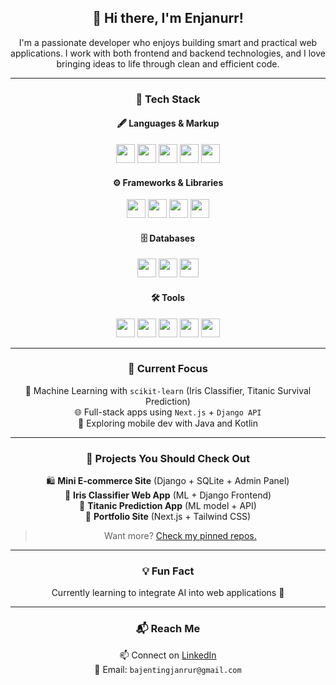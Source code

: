 <div align="center">

## 👋 Hi there, I'm Enjanurr!

I'm a passionate developer who enjoys building smart and practical web applications. I work with both frontend and backend technologies, and I love bringing ideas to life through clean and efficient code.

---

### 🚀 Tech Stack

#### 🖋️ Languages & Markup  
<img src="https://cdn.jsdelivr.net/gh/devicons/devicon/icons/html5/html5-original.svg" height="30"/> 
<img src="https://cdn.jsdelivr.net/gh/devicons/devicon/icons/css3/css3-original.svg" height="30"/> 
<img src="https://cdn.jsdelivr.net/gh/devicons/devicon/icons/javascript/javascript-original.svg" height="30"/> 
<img src="https://cdn.jsdelivr.net/gh/devicons/devicon/icons/typescript/typescript-original.svg" height="30"/> 
<img src="https://cdn.jsdelivr.net/gh/devicons/devicon/icons/python/python-original.svg" height="30"/> 

#### ⚙️ Frameworks & Libraries  
<img src="https://cdn.jsdelivr.net/gh/devicons/devicon/icons/django/django-plain.svg" height="30"/> 
<img src="https://cdn.jsdelivr.net/gh/devicons/devicon/icons/express/express-original.svg" height="30" style="background-color:white"/> 
<img src="https://cdn.jsdelivr.net/gh/devicons/devicon/icons/nextjs/nextjs-original.svg" height="30" style="background-color:white"/> 
<img src="https://upload.wikimedia.org/wikipedia/commons/0/05/Scikit_learn_logo_small.svg" height="30"/> 

#### 🗄️ Databases  
<img src="https://cdn.jsdelivr.net/gh/devicons/devicon/icons/mongodb/mongodb-original.svg" height="30"/> 
<img src="https://cdn.jsdelivr.net/gh/devicons/devicon/icons/sqlite/sqlite-original.svg" height="30"/> 
<img src="https://cdn.jsdelivr.net/gh/devicons/devicon/icons/postgresql/postgresql-original.svg" height="30"/> 

#### 🛠️ Tools  
<img src="https://cdn.jsdelivr.net/gh/devicons/devicon/icons/git/git-original.svg" height="30"/> 
<img src="https://cdn.jsdelivr.net/gh/devicons/devicon/icons/github/github-original.svg" height="30"/> 
<img src="https://cdn.jsdelivr.net/gh/devicons/devicon/icons/vscode/vscode-original.svg" height="30"/> 
<img src="https://cdn.jsdelivr.net/gh/devicons/devicon/icons/postman/postman-original.svg" height="30"/> 
<img src="https://cdn.jsdelivr.net/gh/devicons/devicon/icons/jupyter/jupyter-original.svg" height="30"/> 

---

### 🧠 Current Focus

🧪 Machine Learning with `scikit-learn` (Iris Classifier, Titanic Survival Prediction)  
🌐 Full-stack apps using `Next.js` + `Django API`  
📱 Exploring mobile dev with Java and Kotlin

---

### 📂 Projects You Should Check Out

🛍️ **Mini E-commerce Site** (Django + SQLite + Admin Panel)  
🌸 **Iris Classifier Web App** (ML + Django Frontend)  
🚢 **Titanic Prediction App** (ML model + API)  
🧾 **Portfolio Site** (Next.js + Tailwind CSS)

> Want more? [Check my pinned repos.](#)

---

### 💡 Fun Fact

Currently learning to integrate AI into web applications 🤖

---

### 📬 Reach Me

📫 Connect on [LinkedIn](https://www.linkedin.com/in/johnru-bajenting-57880a342/)  
📧 Email: `bajentingjanrur@gmail.com`

</div>
